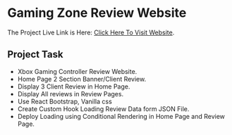 # Gaming Zone Review Website

The Project Live Link is Here: [Click Here To Visit Website](https://gamingzone-reveiw.netlify.app/).

## Project Task

-  Xbox Gaming Controller Review Website.
-  Home Page 2 Section Banner/Client Review.
-  Display 3 Client Review in Home Page.
-  Display All reviews in Review Pages.
-  Use React Bootstrap, Vanilla css
-  Create Custom Hook Loading Review Data form JSON File.
-  Deploy Loading using Conditional Rendering in Home Page and Review Page.
